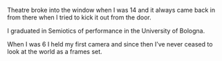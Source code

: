 Theatre broke into the window when I was 14 and it always came back in from there when I tried to kick it out from the door.

I graduated in Semiotics of performance in the University of Bologna.

When I was 6 I held my first camera and since then I’ve never ceased to look at the world as a frames set.